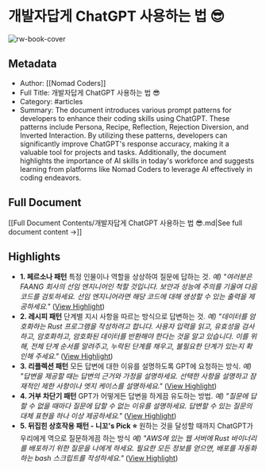 # 개발자답게 ChatGPT 사용하는 법 😎

![rw-book-cover](https://readwise-assets.s3.amazonaws.com/static/images/article1.be68295a7e40.png)

## Metadata
- Author: [[Nomad Coders]]
- Full Title: 개발자답게 ChatGPT 사용하는 법 😎
- Category: #articles
- Summary: The document introduces various prompt patterns for developers to enhance their coding skills using ChatGPT. These patterns include Persona, Recipe, Reflection, Rejection Diversion, and Inverted Interaction. By utilizing these patterns, developers can significantly improve ChatGPT's response accuracy, making it a valuable tool for projects and tasks. Additionally, the document highlights the importance of AI skills in today's workforce and suggests learning from platforms like Nomad Coders to leverage AI effectively in coding endeavors.

## Full Document
[[Full Document Contents/개발자답게 ChatGPT 사용하는 법 😎.md|See full document content →]]

## Highlights
- **1. 페르소나 패턴** 
  특정 인물이나 역할을 상상하여 질문에 답하는 것. 
  *예) "여러분은 FAANG 회사의 선임 엔지니어인 척할 것입니다. 보안과 성능에 주의를 기울여 다음 코드를 검토하세요. 선임 엔지니어라면 해당 코드에 대해 생성할 수 있는 출력을 제공하세요."* ([View Highlight](https://read.readwise.io/read/01hvn9e56vp9yk1y82yj355qp2))
- **2. 레시피 패턴** 
  단계별 지시 사항을 따르는 방식으로 답변하는 것. 
  *예) "데이터를 암호화하는 Rust 프로그램을 작성하려고 합니다. 사용자 입력을 읽고, 유효성을 검사하고, 암호화하고, 암호화된 데이터를 반환해야 한다는 것을 알고 있습니다. 이를 위해, 전체 단계 순서를 알려주고, 누락된 단계를 채우고, 불필요한 단계가 있는지 확인해 주세요."* ([View Highlight](https://read.readwise.io/read/01hvn9e80fg6eq1p3r1gpm7rs4))
- **3. 리플렉션 패턴** 
  모든 답변에 대한 이유를 설명하도록 GPT에 요청하는 방식. 
  *예) "답변을 제공할 때는 답변의 근거와 가정을 설명하세요. 선택한 사항을 설명하고 잠재적인 제한 사항이나 엣지 케이스를 설명하세요."* ([View Highlight](https://read.readwise.io/read/01hvn9ebdhr4jmtvmmrp9nmm7g))
- **4. 거부 차단기 패턴** 
  GPT가 어떻게든 답변을 하게끔 유도하는 방법. 
  *예) "질문에 답할 수 없을 때마다 질문에 답할 수 없는 이유를 설명하세요. 답변할 수 있는 질문의 대체 표현을 하나 이상 제공하세요."* ([View Highlight](https://read.readwise.io/read/01hvn9ed440bkwztba21f0qxvz))
- **5. 뒤집힌 상호작용 패턴 - 니꼬's Pick ⭐️** 
  원하는 것을 달성할 때까지 ChatGPT가 우리에게 역으로 질문하게끔 하는 방식 
  *예) "AWS에 있는 웹 서버에 Rust 바이너리를 배포하기 위한 질문을 나에게 하세요. 필요한 모든 정보를 얻으면, 배포를 자동화하는 bash 스크립트를 작성하세요."* ([View Highlight](https://read.readwise.io/read/01hvn9egsv70xp8t3tr9wc7f94))
